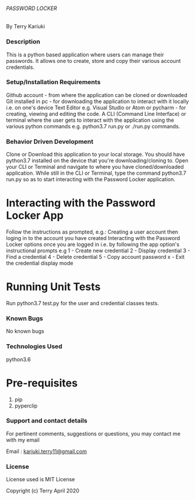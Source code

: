 ###### PASSWORD LOCKER
By Terry Kariuki


### Description
This is a python based application where users can manage their passwords. It allows one to create, store and copy their various account credentials.

### Setup/Installation Requirements
Github account - from where the application can be cloned or downloaded
Git installed in pc - for downloading the application to interact with it locally i.e. on one's device
Text Editor e.g. Visual Studio or Atom or pycharm - for creating, viewing and editing the code.
A CLI (Command Line Interface) or terminal where the user gets to interact with the application using the various python commands e.g. python3.7 run.py or ./run.py commands.

### Behavior Driven Development
Clone or Download this application to your local storage.
You should have python3.7 installed on the device that you're downloading/cloning to.
Open your CLI or Terminal and navigate to where you have cloned/downloaded application.
While still in the CLI or Terminal, type the command python3.7 run.py so as to start interacting with the Password Locker application.

# Interacting with the Password Locker App
Follow the instructions as prompted, e.g.:
Creating a user account then loging in to the account you have created
Interacting with the Password Locker options once you are logged in i.e. by following the app option's instructional prompts e.g
  1 - Create new credential
  2 - Display credential
  3 - Find a credential
  4 - Delete credential
  5 - Copy account password
  x - Exit the credential display mode

# Running Unit Tests
Run python3.7 test.py for the user and credential classes tests.

### Known Bugs
No known bugs

### Technologies Used
python3.6
 # Pre-requisites
1. pip
2. pyperclip

### Support and contact details
For pertinent comments, suggestions or questions, you may contact me with my email

Email : kariuki.terry11@gmail.com

### License
License used is MIT License

Copyright (c) Terry  April 2020